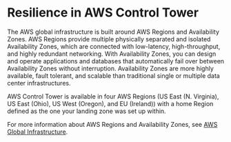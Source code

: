 # Resilience in AWS Control Tower<a name="disaster-recovery-resiliency"></a>

The AWS global infrastructure is built around AWS Regions and Availability Zones\. AWS Regions provide multiple physically separated and isolated Availability Zones, which are connected with low\-latency, high\-throughput, and highly redundant networking\. With Availability Zones, you can design and operate applications and databases that automatically fail over between Availability Zones without interruption\. Availability Zones are more highly available, fault tolerant, and scalable than traditional single or multiple data center infrastructures\.

AWS Control Tower is available in four AWS Regions \(US East \(N\. Virginia\), US East \(Ohio\), US West \(Oregon\), and EU \(Ireland\)\) with a home Region defined as the one your landing zone was set up within\.

For more information about AWS Regions and Availability Zones, see [AWS Global Infrastructure](https://aws.amazon.com/about-aws/global-infrastructure/)\.
